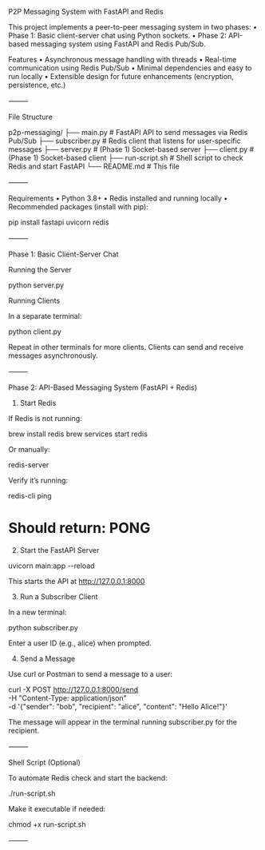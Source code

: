 P2P Messaging System with FastAPI and Redis

This project implements a peer-to-peer messaging system in two phases:
	•	Phase 1: Basic client-server chat using Python sockets.
	•	Phase 2: API-based messaging system using FastAPI and Redis Pub/Sub.

Features
	•	Asynchronous message handling with threads
	•	Real-time communication using Redis Pub/Sub
	•	Minimal dependencies and easy to run locally
	•	Extensible design for future enhancements (encryption, persistence, etc.)

⸻

File Structure

p2p-messaging/
├── main.py           # FastAPI API to send messages via Redis Pub/Sub
├── subscriber.py     # Redis client that listens for user-specific messages
├── server.py         # (Phase 1) Socket-based server
├── client.py         # (Phase 1) Socket-based client
├── run-script.sh     # Shell script to check Redis and start FastAPI
└── README.md         # This file



⸻

Requirements
	•	Python 3.8+
	•	Redis installed and running locally
	•	Recommended packages (install with pip):

pip install fastapi uvicorn redis



⸻

Phase 1: Basic Client-Server Chat

Running the Server

python server.py

Running Clients

In a separate terminal:

python client.py

Repeat in other terminals for more clients. Clients can send and receive messages asynchronously.

⸻

Phase 2: API-Based Messaging System (FastAPI + Redis)

1. Start Redis

If Redis is not running:

brew install redis
brew services start redis

Or manually:

redis-server

Verify it’s running:

redis-cli ping
# Should return: PONG

2. Start the FastAPI Server

uvicorn main:app --reload

This starts the API at http://127.0.0.1:8000

3. Run a Subscriber Client

In a new terminal:

python subscriber.py

Enter a user ID (e.g., alice) when prompted.

4. Send a Message

Use curl or Postman to send a message to a user:

curl -X POST http://127.0.0.1:8000/send \
-H "Content-Type: application/json" \
-d '{"sender": "bob", "recipient": "alice", "content": "Hello Alice!"}'

The message will appear in the terminal running subscriber.py for the recipient.

⸻

Shell Script (Optional)

To automate Redis check and start the backend:

./run-script.sh

Make it executable if needed:

chmod +x run-script.sh



⸻
